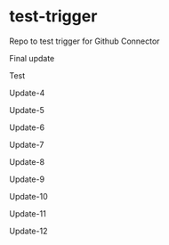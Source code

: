 # test-trigger
Repo to test trigger for Github Connector

Final update

Test

Update-4

Update-5

Update-6

Update-7

Update-8

Update-9

Update-10

Update-11

Update-12
